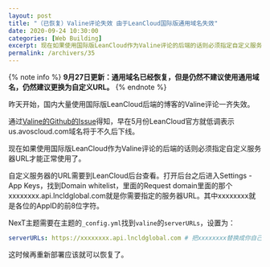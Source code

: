```yaml
---
layout: post
title: "（已恢复）Valine评论失效 由于LeanCloud国际版通用域名失效"
date: 2020-09-24 10:30:00
categories: [Web Building]
excerpt: 现在如果使用国际版LeanCloud作为Valine评论的后端的话则必须指定自定义服务器URL才能正常使用了。自定义服务器的URL需要到LeanCloud后台查看。打开后台之后进入Settings - App Keys，找到Domain whitelist，里面的Request domain里面的那个xxxxxxxx.api.lncldglobal.com就是你需要指定的服务器URL。其中xxxxxxxx就是各位的AppID的前8位字符。
permalink: /archivers/35
---
```


{% note info %}
**9月27日更新：通用域名已经恢复，但是仍然不建议使用通用域名，仍然建议更换为自定义URL。**
{% endnote %}

昨天开始，国内大量使用国际版LeanCloud后端的博客的Valine评论一齐失效。

通过[Valine的Github的Issue](https://github.com/xCss/Valine/issues/340)得知，早在5月份LeanCloud官方就低调表示us.avoscloud.com域名将于不久后下线。

现在如果使用国际版LeanCloud作为Valine评论的后端的话则必须指定自定义服务器URL才能正常使用了。

自定义服务器的URL需要到LeanCloud后台查看。打开后台之后进入Settings - App Keys，找到Domain whitelist，里面的Request domain里面的那个xxxxxxxx.api.lncldglobal.com就是你需要指定的服务器URL。其中xxxxxxxx就是各位的AppID的前8位字符。

NexT主题需要在主题的```_config.yml```找到```valine```的```serverURLs```，设置为：

```yaml
serverURLs: https://xxxxxxxx.api.lncldglobal.com # 把xxxxxxxx替换成你自己AppID的前8位字符
```

这时候再重新部署应该就可以恢复了。